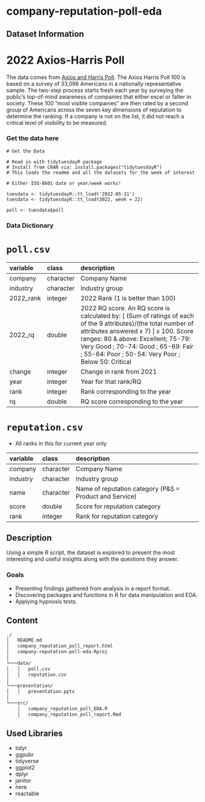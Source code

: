 # company-reputation-poll-eda

## Dataset Information
# 2022 Axios-Harris Poll

The data comes from [Axios and Harris Poll](https://www.axios.com/2022/05/24/2022-axios-harris-poll-100-rankings). 
The Axios Harris Poll 100 is based on a survey of 33,096 Americans in a nationally representative sample. The two-step process starts fresh each year by surveying the public’s top-of-mind awareness of companies that either excel or falter in society. These 100 “most visible companies” are then rated by a second group of Americans across the seven key dimensions of reputation to determine the ranking. If a company is not on the list, it did not reach a critical level of visibility to be measured.

### Get the data here

```{r}
# Get the Data

# Read in with tidytuesdayR package 
# Install from CRAN via: install.packages("tidytuesdayR")
# This loads the readme and all the datasets for the week of interest

# Either ISO-8601 date or year/week works!

tuesdata <- tidytuesdayR::tt_load('2022-05-31')
tuesdata <- tidytuesdayR::tt_load(2022, week = 22)

poll <- tuesdata$poll
```


### Data Dictionary

# `poll.csv`

|variable  |class     |description |
|:---------|:---------|:-----------|
|company   |character | Company Name |
|industry  |character | Industry group |
|2022_rank |integer   | 2022 Rank (1 is better than 100) |
|2022_rq   |double    | 2022 RQ score. An RQ score is calculated by:  [ (Sum of ratings of each of the 9 attributes)/(the total number of attributes answered x 7) ]  x 100. Score ranges: 80 & above: Excellent; 75-79: Very Good ; 70-74: Good ; 65-69: Fair ; 55-64: Poor ; 50-54: Very Poor ; Below 50: Critical |
|change    |integer   | Change in rank from 2021         |
|year      |integer   | Year for that rank/RQ |
|rank      |integer   | Rank corresponding to the year|
|rq        |double    | RQ score corresponding to the year |

# `reputation.csv`
- All ranks in this for current year only

|variable  |class     |description |
|:---------|:---------|:-----------|
|company   |character | Company Name |
|industry  |character | Industry group |
|name      |character | Name of reputation category (P&S = Product and Service) |
|score     |double    | Score for reputation category |
|rank      |integer   | Rank for reputation category |


## Description

Using a simple R script, the dataset is explored to present the most interesting and useful insights along with the questions they answer.
### Goals
- Presenting findings gathered from analysis in a report format.
- Discovering packages and functions in R for data manipulation and EDA.
- Applying hypnosis tests.

## Content 

```bash
./
│   README.md
│   company_reputation_poll_report.html    
│   company-reputation-poll-eda.Rproj
│   
└───data/
│   │   poll.csv
│   │   reputation.csv
│   
└───presentation/
│   │   presentation.pptx
│   
└───src/
    │   company_reputation_poll_EDA.R
    │   company_reputation_poll_report.Rmd
```

## Used Libraries
- tidyr
- ggpubr
- tidyverse
- ggplot2
- dplyr
- janitor
- here
- reactable
